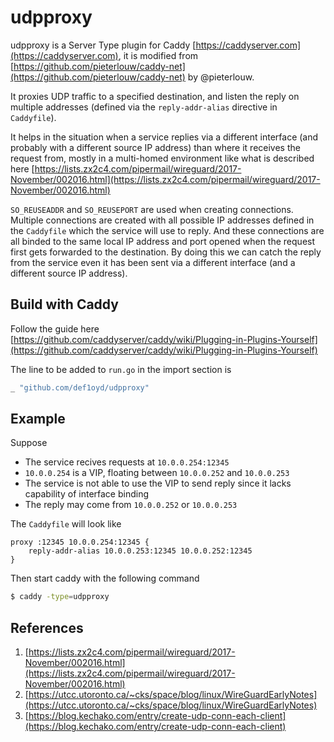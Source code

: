 # udpproxy

udpproxy is a Server Type plugin for Caddy [https://caddyserver.com](https://caddyserver.com), it is modified from [https://github.com/pieterlouw/caddy-net](https://github.com/pieterlouw/caddy-net) by @pieterlouw.

It proxies UDP traffic to a specified destination, and listen the reply on multiple addresses (defined via the `reply-addr-alias` directive in `Caddyfile`).

It helps in the situation when a service replies via a different interface (and probably with a different source IP address) than where it receives the request from, mostly in a multi-homed environment like what is described here [https://lists.zx2c4.com/pipermail/wireguard/2017-November/002016.html](https://lists.zx2c4.com/pipermail/wireguard/2017-November/002016.html)

`SO_REUSEADDR` and `SO_REUSEPORT` are used when creating connections. Multiple connections are created with all possible IP addresses defined in the `Caddyfile` which the service will use to reply. And these connections are all binded to the same local IP address and port opened when the request first gets forwarded to the destination. By doing this we can catch the reply from the service even it has been sent via a different interface (and a different source IP address).

## Build with Caddy

Follow the guide here [https://github.com/caddyserver/caddy/wiki/Plugging-in-Plugins-Yourself](https://github.com/caddyserver/caddy/wiki/Plugging-in-Plugins-Yourself)

The line to be added to `run.go` in the import section is

```go
_ "github.com/def1oyd/udpproxy"
```

## Example

Suppose

- The service recives requests at `10.0.0.254:12345`
- `10.0.0.254` is a VIP, floating between `10.0.0.252` and `10.0.0.253`
- The service is not able to use the VIP to send reply since it lacks capability of interface binding
- The reply may come from `10.0.0.252` or `10.0.0.253`

The `Caddyfile` will look like

```
proxy :12345 10.0.0.254:12345 {
    reply-addr-alias 10.0.0.253:12345 10.0.0.252:12345
}
```

Then start caddy with the following command

```bash
$ caddy -type=udpproxy
```

## References

1. [https://lists.zx2c4.com/pipermail/wireguard/2017-November/002016.html](https://lists.zx2c4.com/pipermail/wireguard/2017-November/002016.html)
2. [https://utcc.utoronto.ca/~cks/space/blog/linux/WireGuardEarlyNotes](https://utcc.utoronto.ca/~cks/space/blog/linux/WireGuardEarlyNotes)
3. [https://blog.kechako.com/entry/create-udp-conn-each-client](https://blog.kechako.com/entry/create-udp-conn-each-client)
